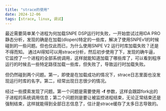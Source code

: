 ```yaml
---
title: "strace的使用"
date: 2024-12-06
tags: [strace, linux, 调试]
---
```


最近需要简单某个进程为何加载SNPE DSP运行时失败，一开始尝试过用IDA PRO静态分析，发现的确是在加载(dlopen)特定的一些库，解决了使用SNPEv1的时候碰到的一些问题。但也仅此而已，为什么使用SNPE V2 运行时库加载失败？还是不得而知。
通过AI得知可以用strace分析，然后初步使用了下，发现的确牛逼，它监控了一个进程的全部系统调用，这样就能知道加载了哪些库了，可以看到程序运行的时候去一些特定路径加载一些库，但失败了，导致运行时加载失败。

但仍然碰到两个问题。第一，即使是在加载成功的情况下，strace日志里面也没发现运行时库的名字。第二，经常出现日志很少的情况。

经过一些摸索发现了问题。第一个问题是需要使用 **-f** 参数，这样会跟踪fork出的子进程的系统调用信息；第二个问题则是要让被监控进程结束，无论正常结束还是强制结束，这样就能得到全部日志信息了，估计是strace缓存了太多日志导致的。



